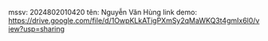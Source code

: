 mssv: 2024802010420
tên: Nguyễn Văn Hùng
link demo: https://drive.google.com/file/d/1OwpKLkATigPXmSy2qMaWKQ3t4gmIx6l0/view?usp=sharing
